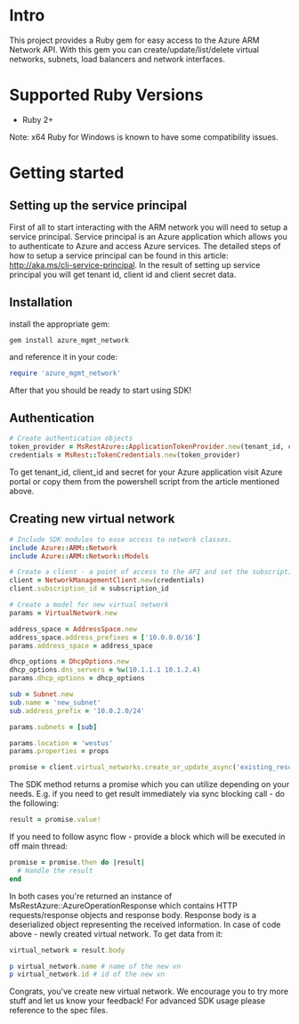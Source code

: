 # Intro

This project provides a Ruby gem for easy access to the Azure ARM Network API. With this gem you can create/update/list/delete virtual networks, subnets, load balancers and network interfaces.

# Supported Ruby Versions

* Ruby 2+

Note: x64 Ruby for Windows is known to have some compatibility issues.

# Getting started

## Setting up the service principal

First of all to start interacting with the ARM network you will need to setup a service principal. Service principal is an Azure application which allows you to authenticate to Azure and access Azure services. The detailed steps of how to setup a service principal can be found in this article: http://aka.ms/cli-service-principal. In the result of setting up service principal you will get tenant id, client id and client secret data.

## Installation

install the appropriate gem:

```
gem install azure_mgmt_network
```

and reference it in your code:

```Ruby
require 'azure_mgmt_network'
```

After that you should be ready to start using SDK!

## Authentication

```Ruby
# Create authentication objects
token_provider = MsRestAzure::ApplicationTokenProvider.new(tenant_id, client_id, secret)
credentials = MsRest::TokenCredentials.new(token_provider)
```

To get tenant_id, client_id and secret for your Azure application visit Azure portal or copy them from the powershell script from the article mentioned above.

## Creating new virtual network

```Ruby
# Include SDK modules to ease access to network classes.
include Azure::ARM::Network
include Azure::ARM::Network::Models

# Create a client - a point of access to the API and set the subscription id
client = NetworkManagementClient.new(credentials)
client.subscription_id = subscription_id

# Create a model for new virtual network
params = VirtualNetwork.new

address_space = AddressSpace.new
address_space.address_prefixes = ['10.0.0.0/16']
params.address_space = address_space

dhcp_options = DhcpOptions.new
dhcp_options.dns_servers = %w(10.1.1.1 10.1.2.4)
params.dhcp_options = dhcp_options

sub = Subnet.new
sub.name = 'new_subnet'
sub.address_prefix = '10.0.2.0/24'

params.subnets = [sub]

params.location = 'westus'
params.properties = props

promise = client.virtual_networks.create_or_update_async('existing_resource_group', 'new_vn', params)
```

The SDK method returns a promise which you can utilize depending on your needs. E.g. if you need to get result immediately via sync blocking call - do the following:

```Ruby
result = promise.value!
```

If you need to follow async flow - provide a block which will be executed in off main thread:

```Ruby
promise = promise.then do |result|
  # Handle the result
end
```

In both cases you're returned an instance of MsRestAzure::AzureOperationResponse which contains HTTP requests/response objects and response body. Response body is a deserialized object representing the received information. In case of code above - newly created virtual network. To get data from it:

```Ruby
virtual_network = result.body

p virtual_network.name # name of the new vn
p virtual_network.id # id of the new vn
```

Congrats, you've create new virtual network. We encourage you to try more stuff and let us know your feedback!
For advanced SDK usage please reference to the spec files.

